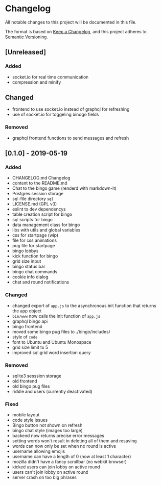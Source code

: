 # Changelog
All notable changes to this project will be documented in this file.

The format is based on [Keep a Changelog](https://keepachangelog.com/en/1.0.0/),
and this project adheres to [Semantic Versioning](https://semver.org/spec/v2.0.0.html).

## [Unreleased]

### Added

- socket.io for real time communication
- compression and minify

## Changed

- frontend to use socket.io instead of graphql for refreshing
- use of socket.io for toggeling binogo fields

### Removed

- graphql frontend functions to send messages and refresh

## [0.1.0] - 2019-05-19

### Added

- CHANGELOG.md Changelog
- content to the README.md
- Chat to the bingo game (renderd with markdown-it)
- Postgres session storage
- sql-file directory `sql`
- LICENSE.md (GPL v3)
- eslint to dev dependencys
- table creation script for bingo
- sql scripts for bingo
- data management class for bingo
- libs with utils and global variables
- css for startpage (wip)
- file for css animations
- pug file for startpage
- bingo lobbys
- kick function for bingo
- grid size input
- bingo status bar
- bingo chat commands
- cookie info dialog
- chat and round notifications

### Changed

- changed export of `app.js` to the asynchronous init function that returns the app object
- `bin/www` now calls the init function of `app.js`
- graphql bingo api
- bingo frontend
- moved some bingo pug files to ./bingo/includes/
- style of `code`
- font to Ubuntu and Ubuntu Monospace
- grid size limit to 5
- improved sql grid word insertion query

### Removed

- sqlite3 sesssion storage
- old frontend
- old bingo pug files
- riddle and users (currently deactivated)

### Fixed

- mobile layout
- code style issues
- Bingo button not shown on refresh
- bingo chat style (images too large)
- backend now returns precise error messages
- setting words won't result in deleting all of them and resaving
- words can now only be set when no round is active
- username allowing emojis
- username can have a length of 0 (now at least 1 character)
- mozilla didn't have a fancy scrollbar (no webkit browser)
- kicked users can join lobby on active round
- users can't join lobby on active round
- server crash on too big phrases
